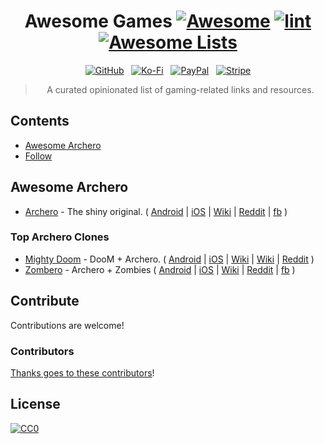 <div align="center">

<!-- title -->

<!--lint ignore no-dead-urls-->

# Awesome Games [![Awesome](https://awesome.re/badge.svg)](https://awesome.re) [![lint](https://github.com/helena-o-shaw/awesome-games/actions/workflows/lint.yaml/badge.svg)](https://github.com/helena-o-shaw/awesome-games/actions/workflows/lint.yaml) [![Awesome Lists](https://srv-cdn.himpfen.io/badges/awesome-lists/awesomelists-flat.svg)](https://github.com/brandonhimpfen/awesome)

[![GitHub](https://srv-cdn.himpfen.io/badges/github/github-flat.svg)](https://github.com/sponsors/helena-o-shaw/) &nbsp; [![Ko-Fi](https://srv-cdn.himpfen.io/badges/kofi/kofi-flat.svg)](https://ko-fi.com/helena-o-shaw) &nbsp; [![PayPal](https://srv-cdn.himpfen.io/badges/paypal/paypal-flat.svg)](https://paypal.me/helena-o-shaw) &nbsp; [![Stripe](https://srv-cdn.himpfen.io/badges/stripe/stripe-flat.svg)](https://tinyurl.com/helena-o-shaw)

<!-- subtitle -->

> A curated opinionated list of gaming-related links and resources.

<!-- image -->

<!--
<a href="" target="_blank" rel="noopener noreferrer">
  <img src="" />
</a>
-->

<!-- description -->

<!-- TODO -->

</div>

<!-- TOC -->

## Contents

- [Awesome Archero](#awesome-archero)
- [Follow](#follow)

<!-- CONTENT -->

## Awesome Archero

- [Archero](https://www.habby.fun/game/detail/archero) - The shiny original.
(
[Android](https://play.google.com/store/apps/details?id=com.habby.archero) |
[iOS](https://apps.apple.com/us/app/archero/id1453651052) |
[Wiki](https://archero.fandom.com/wiki/Archero_Wiki) |
[Reddit](https://www.reddit.com/r/Archero/wiki/index/) |
[fb](https://www.facebook.com/archerogame/)
)

### Top Archero Clones

- [Mighty Doom](https://bethesda.net/en-US/game/mightydoom) - DooM + Archero.
(
[Android](https://play.google.com/store/apps/details?id=com.bethsoft.ubu) |
[iOS](https://apps.apple.com/us/app/mighty-doom/id1535673981) |
[Wiki](https://doom.fandom.com/wiki/Mighty_Doom) |
[Wiki](https://doomwiki.org/wiki/Mighty_Doom) | 
[Reddit](https://www.reddit.com/r/MightyDoom/top/?t=all)
)
- [Zombero](https://aldagames.com/games/zombero) - Archero + Zombies
(
[Android](https://play.google.com/store/apps/details?id=com.aldagames.zombero.bullet.hell) |
[iOS](https://apps.apple.com/us/app/zombero-hero-shooter/id1491773702) |
[Wiki](https://apps.fandom.com/wiki/Zombero) |
[Reddit](https://www.reddit.com/r/Zombero/top/?t=all) |
[fb](https://www.facebook.com/Zombero/)
)

<!-- TODO:

+ Combat Quest
+ Path of Immortals
+ ...
+ Warcraft Rumble

# Close Archero Clones

* Tales Rush
* Dragono
* Archaya
* Archer Hunter

? Idle Breaker

Dashero, Heroics Archero Adventures, Wizard Legend
Arcade Hunter, Butchero, Byebye Monster, Tales Rush, Biubiu Tales (Heroes Rush), Archer Adventure, Hunter: Master of Arrow, 
Evil Shooter, Hit and Run, ByeBye Monster, Magicians Apprentice, Arcade Hunter, Ninja Story
Super Duper (early access), Shooting League: Bounty Hunter (early access)
Zombie Attack: Survival, Zombies: Shooting Attack Survival
Butchero, Hero Rush, Impossible Space, Archer Girl, Crazy Wildling
Monster Killer, Lunch Hero, Bow Hero, Bow Land
Weapon Masters: Rougelike, Mecha , The Adventure: Pocket Journey
Arrow Shooting Battle Game 3D, Archery Hero: The Next Generation
Crazy Wildling, Heroics, Super Clone, Jackal Squad
BiuBiu Tales, 

https://play.google.com/store/apps/collection/cluster?gsr=SjtqGEUva0JQc2pEeHY2K1NmLzgra1ZFelE9PcICHgoWChJjb20ubXliby5kb29tc2xhbmQQBxgIMAE4AA%3D%3D:S:ANO1ljI6s9A

- [?]() - Archero + ?
(
[Android]() |
[iOS]() |
[Wiki]() |
[Reddit]() |
[fb]()
)


-->

<!-- END CONTENT -->

## Contribute

Contributions are welcome!

### Contributors

[Thanks goes to these contributors](https://github.com/helena-o-shaw/awesome-games/graphs/contributors)!

## License

[![CC0](https://mirrors.creativecommons.org/presskit/buttons/88x31/svg/by-sa.svg)](http://creativecommons.org/licenses/by-sa/4.0/)
